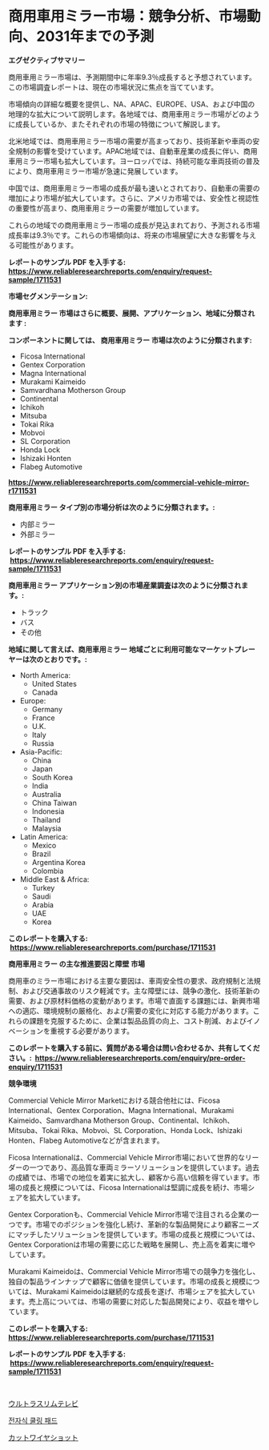 <p><h1>商用車用ミラー市場：競争分析、市場動向、2031年までの予測</h1></p><p><strong>エグゼクティブサマリー</strong></p>
<p><p>商用車用ミラー市場は、予測期間中に年率9.3％成長すると予想されています。この市場調査レポートは、現在の市場状況に焦点を当てています。</p><p>市場傾向の詳細な概要を提供し、NA、APAC、EUROPE、USA、および中国の地理的な拡大について説明します。各地域では、商用車用ミラー市場がどのように成長しているか、またそれぞれの市場の特徴について解説します。</p><p>北米地域では、商用車用ミラー市場の需要が高まっており、技術革新や車両の安全規制の影響を受けています。APAC地域では、自動車産業の成長に伴い、商用車用ミラー市場も拡大しています。ヨーロッパでは、持続可能な車両技術の普及により、商用車用ミラー市場が急速に発展しています。</p><p>中国では、商用車用ミラー市場の成長が最も速いとされており、自動車の需要の増加により市場が拡大しています。さらに、アメリカ市場では、安全性と視認性の重要性が高まり、商用車用ミラーの需要が増加しています。</p><p>これらの地域での商用車用ミラー市場の成長が見込まれており、予測される市場成長率は9.3％です。これらの市場傾向は、将来の市場展望に大きな影響を与える可能性があります。</p></p>
<p><strong>レポートのサンプル PDF を入手する: <a href="https://www.reliableresearchreports.com/enquiry/request-sample/1711531">https://www.reliableresearchreports.com/enquiry/request-sample/1711531</a></strong></p>
<p><strong>市場セグメンテーション:</strong></p>
<p><strong> 商用車用ミラー 市場はさらに概要、展開、アプリケーション、地域に分類されます :</strong></p>
<p><strong>コンポーネントに関しては、 商用車用ミラー 市場は次のように分類されます: &nbsp;</strong></p>
<p><ul><li>Ficosa International</li><li>Gentex Corporation</li><li>Magna International</li><li>Murakami Kaimeido</li><li>Samvardhana Motherson Group</li><li>Continental</li><li>Ichikoh</li><li>Mitsuba</li><li>Tokai Rika</li><li>Mobvoi</li><li>SL Corporation</li><li>Honda Lock</li><li>Ishizaki Honten</li><li>Flabeg Automotive</li></ul></p>
<p><strong><a href="https://www.reliableresearchreports.com/commercial-vehicle-mirror-r1711531">https://www.reliableresearchreports.com/commercial-vehicle-mirror-r1711531</a></strong></p>
<p><strong> 商用車用ミラー タイプ別の市場分析は次のように分類されます。:</strong></p>
<p><ul><li>内部ミラー</li><li>外部ミラー</li></ul></p>
<p><strong>レポートのサンプル PDF を入手する: &nbsp;<a href="https://www.reliableresearchreports.com/enquiry/request-sample/1711531">https://www.reliableresearchreports.com/enquiry/request-sample/1711531</a></strong></p>
<p><strong> 商用車用ミラー アプリケーション別の市場産業調査は次のように分類されます。:</strong></p>
<p><ul><li>トラック</li><li>バス</li><li>その他</li></ul></p>
<p><strong>地域に関して言えば、商用車用ミラー 地域ごとに利用可能なマーケットプレーヤーは次のとおりです。:</strong></p>
<p><ul>
    <li>
        North America:
        <ul>
            <li>United States</li>
            <li>Canada</li>
        </ul>
    </li>
    <li>
        Europe:
        <ul>
            <li>Germany</li>
            <li>France</li>
            <li>U.K.</li>
            <li>Italy</li>
            <li>Russia</li>
        </ul>
    </li>
    <li>
        Asia-Pacific:
        <ul>
            <li>China</li>
            <li>Japan</li>
            <li>South Korea</li>
            <li>India</li>
            <li>Australia</li>
            <li>China Taiwan</li>
            <li>Indonesia</li>
            <li>Thailand</li>
            <li>Malaysia</li>
        </ul>
    </li>
    <li>
        Latin America:
        <ul>
            <li>Mexico</li>
            <li>Brazil</li>
            <li>Argentina Korea</li>
            <li>Colombia</li>
        </ul>
    </li>
    <li>
        Middle East & Africa:
        <ul>
            <li>Turkey</li>
            <li>Saudi</li>
            <li>Arabia</li>
            <li>UAE</li>
            <li>Korea</li>
        </ul>
    </li>
    </ul></p>
<p><strong>このレポートを購入する: &nbsp;<a href="https://www.reliableresearchreports.com/purchase/1711531">https://www.reliableresearchreports.com/purchase/1711531</a></strong></p>
<p><strong>商用車用ミラー の主な推進要因と障壁 市場</strong></p>
<p><p>商用車のミラー市場における主要な要因は、車両安全性の要求、政府規制と法規制、および交通事故のリスク軽減です。主な障壁には、競争の激化、技術革新の需要、および原材料価格の変動があります。市場で直面する課題には、新興市場への適応、環境規制の厳格化、および需要の変化に対応する能力があります。これらの課題を克服するために、企業は製品品質の向上、コスト削減、およびイノベーションを重視する必要があります。</p></p>
<p><strong>このレポートを購入する前に、質問がある場合は問い合わせるか、共有してください。:&nbsp; <a href="https://www.reliableresearchreports.com/enquiry/pre-order-enquiry/1711531">https://www.reliableresearchreports.com/enquiry/pre-order-enquiry/1711531</a></strong></p>
<p><strong>競争環境</strong></p>
<p><p>Commercial Vehicle Mirror Marketにおける競合他社には、Ficosa International、Gentex Corporation、Magna International、Murakami Kaimeido、Samvardhana Motherson Group、Continental、Ichikoh、Mitsuba、Tokai Rika、Mobvoi、SL Corporation、Honda Lock、Ishizaki Honten、Flabeg Automotiveなどが含まれます。</p><p>Ficosa Internationalは、Commercial Vehicle Mirror市場において世界的なリーダーの一つであり、高品質な車両ミラーソリューションを提供しています。過去の成績では、市場での地位を着実に拡大し、顧客から高い信頼を得ています。市場の成長と規模については、Ficosa Internationalは堅調に成長を続け、市場シェアを拡大しています。</p><p>Gentex Corporationも、Commercial Vehicle Mirror市場で注目される企業の一つです。市場でのポジションを強化し続け、革新的な製品開発により顧客ニーズにマッチしたソリューションを提供しています。市場の成長と規模については、Gentex Corporationは市場の需要に応じた戦略を展開し、売上高を着実に増やしています。</p><p>Murakami Kaimeidoは、Commercial Vehicle Mirror市場での競争力を強化し、独自の製品ラインナップで顧客に価値を提供しています。市場の成長と規模については、Murakami Kaimeidoは継続的な成長を遂げ、市場シェアを拡大しています。売上高については、市場の需要に対応した製品開発により、収益を増やしています。</p></p>
<p><strong>このレポートを購入する: &nbsp; <a href="https://www.reliableresearchreports.com/purchase/1711531">https://www.reliableresearchreports.com/purchase/1711531</a></strong></p>
<p><strong>レポートのサンプル PDF を入手する: &nbsp;<a href="https://www.reliableresearchreports.com/enquiry/request-sample/1711531">https://www.reliableresearchreports.com/enquiry/request-sample/1711531</a></strong><strong></strong></p>
<p>&nbsp;</p>
<p><p><a href="https://medium.com/@stephengrant2015/%E8%B6%85%E8%96%84%E5%9E%8B%E3%83%86%E3%83%AC%E3%83%93%E5%B8%82%E5%A0%B4%E8%A6%8F%E6%A8%A1%E3%81%AF-%E3%82%B0%E3%83%AD%E3%83%BC%E3%83%90%E3%83%AB%E7%94%A3%E6%A5%AD%E3%81%AB%E3%81%8A%E3%81%91%E3%82%8B%E6%9C%80%E9%81%A9%E3%81%AA%E3%83%9E%E3%83%BC%E3%82%B1%E3%83%86%E3%82%A3%E3%83%B3%E3%82%B0%E3%83%81%E3%83%A3%E3%83%8D%E3%83%AB%E3%82%92%E6%98%8E%E3%82%89%E3%81%8B%E3%81%AB%E3%81%97%E3%81%BE%E3%81%99-16471f516013">ウルトラスリムテレビ</a></p><p><a href="https://medium.com/@gunnerolson2022/%EC%A0%84%EC%9E%90-%EB%83%89%EA%B0%81-%ED%8C%A8%EB%93%9C-%EC%8B%9C%EC%9E%A5-%EB%B6%84%EC%84%9D-%EA%B8%80%EB%A1%9C%EB%B2%8C-%EC%82%B0%EC%97%85-%EC%A0%84%EB%A7%9D-%EB%B0%8F-%EC%98%88%EC%B8%A1-2024-2031-9cc9c1a03ddc">전자식 쿨링 패드</a></p><p><a href="https://medium.com/@freedayundt2023/%E3%83%AF%E3%82%A4%E3%83%A4%E3%83%BC%E3%82%AB%E3%83%83%E3%83%88%E3%82%B7%E3%83%A7%E3%83%83%E3%83%88%E5%B8%82%E5%A0%B4%E3%83%AC%E3%83%9D%E3%83%BC%E3%83%88%E3%81%AF-%E3%81%93%E3%81%AE%E5%B8%82%E5%A0%B4%E3%81%AE%E6%9C%80%E6%96%B0%E3%83%88%E3%83%AC%E3%83%B3%E3%83%89%E3%82%84%E6%88%90%E9%95%B7%E6%A9%9F%E4%BC%9A%E3%82%92%E6%98%8E%E3%82%89%E3%81%8B%E3%81%AB%E3%81%97%E3%81%BE%E3%81%99-df5e4390a2cb">カットワイヤショット</a></p></p>